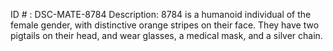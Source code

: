 ID # : DSC-MATE-8784
Description: 8784 is a humanoid individual of the female gender, with distinctive orange stripes on their face. They have two pigtails on their head, and wear glasses, a medical mask, and a silver chain.